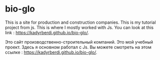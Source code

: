 # bio-glo
This is a site for production and construction companies.
This is my tutorial project from js. This is where I mostly worked with Js.
You can look at this link : https://kadyrberdi.github.io/bio-glo/.

Это сайт производственно-строительный компаний.
Это мой учебный проект. Здесь я основном работал с Js.
Вы можете смотреть на этом ссылке :  https://kadyrberdi.github.io/bio-glo/.
